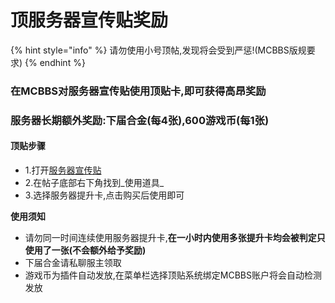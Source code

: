 # 顶服务器宣传贴奖励

{% hint style="info" %}
请勿使用小号顶帖,发现将会受到严惩!\(MCBBS版规要求\)
{% endhint %}

### 在MCBBS对服务器宣传贴使用顶贴卡,即可获得高昂奖励

### 服务器长期额外奖励:下届合金\(每4张\),600游戏币\(每1张\)

#### 顶贴步骤

* 1.打开[服务器宣传贴](https://www.mcbbs.net/thread-1057096-1-1.html)
* 2.在帖子底部右下角找到_使用道具_
* 3.选择服务器提升卡,点击购买后使用即可

**使用须知**

* 请勿同一时间连续使用服务器提升卡,**在一小时内使用多张提升卡均会被判定只使用了一张\(不会额外给予奖励\)**
* 下届合金请私聊服主领取
* 游戏币为插件自动发放,在菜单栏选择顶贴系统绑定MCBBS账户将会自动检测发放

